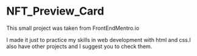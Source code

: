 # NFT_Preview_Card

This small project was taken from FrontEndMentro.io

I made it just to practice my skills in web development with html and css.I also have other projects and I suggest you to check them.
